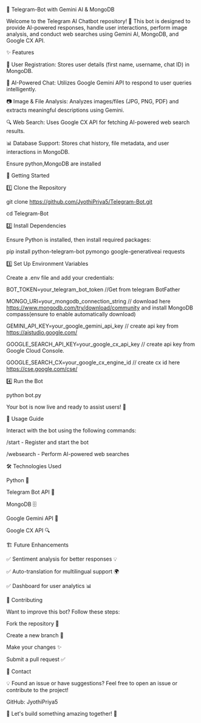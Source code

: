 🤖 Telegram-Bot with Gemini AI & MongoDB

Welcome to the Telegram AI Chatbot repository! 🚀 This bot is designed to provide AI-powered responses, handle user interactions, perform image analysis, and conduct web searches using Gemini AI, MongoDB, and Google CX API.

✨ Features

📝 User Registration: Stores user details (first name, username, chat ID) in MongoDB.

🤖 AI-Powered Chat: Utilizes Google Gemini API to respond to user queries intelligently.

📷 Image & File Analysis: Analyzes images/files (JPG, PNG, PDF) and extracts meaningful descriptions using Gemini.

🔍 Web Search: Uses Google CX API for fetching AI-powered web search results.

📊 Database Support: Stores chat history, file metadata, and user interactions in MongoDB.

Ensure python,MongoDB are installed

🚀 Getting Started

1️⃣ Clone the Repository

git clone https://github.com/JyothiPriya5/Telegram-Bot.git

cd Telegram-Bot

2️⃣ Install Dependencies

Ensure Python is installed, then install required packages:

pip install python-telegram-bot pymongo google-generativeai requests

3️⃣ Set Up Environment Variables

Create a .env file and add your credentials:

BOT_TOKEN=your_telegram_bot_token               //Get from telegram BotFather

MONGO_URI=your_mongodb_connection_string        // download here https://www.mongodb.com/try/download/community and install MongoDB compass(ensure to enable automatically download)

GEMINI_API_KEY=your_google_gemini_api_key       // create api key from https://aistudio.google.com/

GOOGLE_SEARCH_API_KEY=your_google_cx_api_key    // create api key from Google Cloud Console.

GOOGLE_SEARCH_CX=your_google_cx_engine_id       // create cx id here https://cse.google.com/cse/

4️⃣ Run the Bot

python bot.py

Your bot is now live and ready to assist users! 🎉

📌 Usage Guide

Interact with the bot using the following commands:

/start - Register and start the bot

/websearch <query> - Perform AI-powered web searches

🛠 Technologies Used

Python 🐍

Telegram Bot API 🤖

MongoDB 🗄️

Google Gemini API 🧠

Google CX API 🔍

🏗️ Future Enhancements

✅ Sentiment analysis for better responses 💡

✅ Auto-translation for multilingual support 🌍

✅ Dashboard for user analytics 📊

🤝 Contributing

Want to improve this bot? Follow these steps:

Fork the repository 🍴

Create a new branch 🔀

Make your changes ✨

Submit a pull request ✅

📩 Contact

💡 Found an issue or have suggestions? Feel free to open an issue or contribute to the project!

GitHub: JyothiPriya5

🚀 Let's build something amazing together! 🚀

